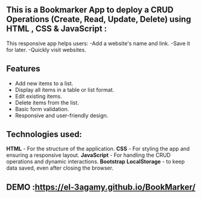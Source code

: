 ## This is a Bookmarker App to deploy a CRUD Operations (Create, Read, Update, Delete) using HTML , CSS & JavaScript :
This  responsive app helps users:
-Add a website's name and link.
-Save it for later.
-Quickly visit websites.

## Features

- Add new items to a list.
- Display all items in a table or list format.
- Edit existing items.
- Delete items from the list.
- Basic form validation.
- Responsive and user-friendly design.

## Technologies used:
**HTML** - For the structure of the application.
**CSS** - For styling the app and ensuring a responsive layout.
**JavaScript** - For handling the CRUD operations and dynamic interactions.
**Bootstrap** 
**LocalStorage** - to keep data saved, even after closing the browser.

## DEMO :https://el-3agamy.github.io/BookMarker/
